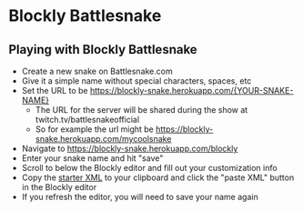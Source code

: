 # Blockly Battlesnake

## Playing with Blockly Battlesnake

- Create a new snake on Battlesnake.com
- Give it a simple name without special characters, spaces, etc
- Set the URL to be https://blockly-snake.herokuapp.com/{YOUR-SNAKE-NAME}
  - The URL for the server will be shared during the show at twitch.tv/battlesnakeofficial
  - So for example the url might be https://blockly-snake.herokuapp.com/mycoolsnake
- Navigate to https://blockly-snake.herokuapp.com/blockly
- Enter your snake name and hit "save"
- Scroll to below the Blockly editor and fill out your customization info
- Copy the [starter XML](https://gist.github.com/joenash/5deb41465886767819d1dd2f5222141b) to your clipboard and click the "paste XML" button in the Blockly editor
- If you refresh the editor, you will need to save your name again